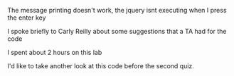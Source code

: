 The message printing doesn't work, the jquery isnt executing when I press the enter key

I spoke briefly to Carly Reilly about some suggestions that a TA had for the code

I spent about 2 hours on this lab

I'd like to take another look at this code before the second quiz.